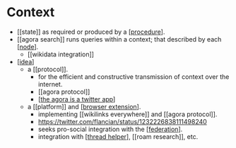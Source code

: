 # Context

- [[state]] as required or produced by a [[procedure]].
- [[agora search]] runs queries within a context; that described by each [[node]].
  - [[wikidata integration]]
- [[idea]] 
  - a [[protocol]].
    - for the efficient and constructive transmission of context over the internet.
    - [[agora protocol]]
    - [[the agora is a twitter app]]
  - a [[platform]] and [[browser extension]].
    - implementing [[wikilinks everywhere]] and [[agora protocol]].
    - https://twitter.com/flancian/status/1232226838111498240
    - seeks pro-social integration with the [[federation]].
    - integration with [[thread helper]], [[roam research]], etc.

[//begin]: # "Autogenerated link references for markdown compatibility"
[procedure]: procedure "Procedure"
[node]: node "Node"
[idea]: idea "Idea"
[the agora is a twitter app]: the-agora-is-a-twitter-app "The Agora Is a Twitter App"
[browser extension]: browser-extension "Browser Extension"
[federation]: federation "Federation"
[thread helper]: thread-helper "Thread Helper"
[//end]: # "Autogenerated link references"